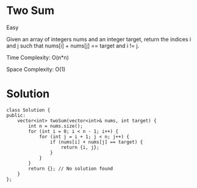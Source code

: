 # Two Sum
Easy

Given an array of integers nums and an integer target, return the indices i and j such that nums[i] + nums[j] == target and i != j.

Time Complexity: O(n*n)

Space Complexity: O(1)

# Solution
```
class Solution {
public:
    vector<int> twoSum(vector<int>& nums, int target) {
        int n = nums.size();
        for (int i = 0; i < n - 1; i++) {
            for (int j = i + 1; j < n; j++) {
                if (nums[i] + nums[j] == target) {
                    return {i, j};
                }
            }
        }
        return {}; // No solution found
    }
};
```
